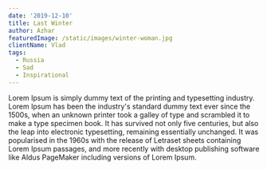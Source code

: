 ```yaml
---
date: '2019-12-10'
title: Last Winter
author: Azhar
featuredImage: /static/images/winter-woman.jpg
clientName: Vlad
tags:
  - Russia
  - Sad
  - Inspirational
---
```

Lorem Ipsum is simply dummy text of the printing and typesetting industry. Lorem Ipsum has been the industry's standard dummy text ever since the 1500s, when an unknown printer took a galley of type and scrambled it to make a type specimen book. It has survived not only five centuries, but also the leap into electronic typesetting, remaining essentially unchanged. It was popularised in the 1960s with the release of Letraset sheets containing Lorem Ipsum passages, and more recently with desktop publishing software like Aldus PageMaker including versions of Lorem Ipsum.
